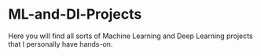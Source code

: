 # ML-and-Dl-Projects
Here you will find all sorts of Machine Learning and Deep Learning projects that I personally have hands-on.
